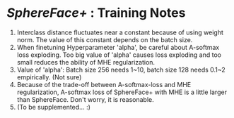 # *SphereFace+* : Training Notes

1. Interclass distance fluctuates near a constant because of using weight norm. The value of this constant depends on the batch size.
2. When finetuning Hyperparameter 'alpha', be careful about A-softmax loss exploding. Too big value of 'alpha' causes loss exploding and too small reduces the ability of MHE regularization.
3. Value of 'alpha': Batch size 256 needs 1~10, batch size 128 needs 0.1~2 empirically. (Not sure)
4. Because of the trade-off between A-softmax-loss and MHE regularization, A-softmax loss of SphereFace+ with MHE is a little larger than SphereFace. Don't worry, it is reasonable.
5. (To be supplemented... :)